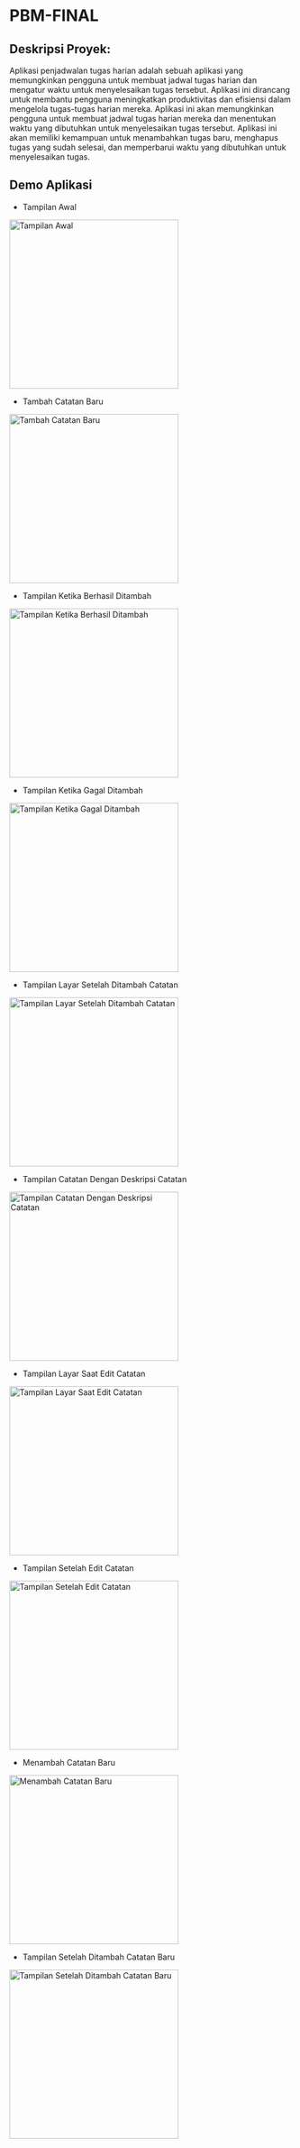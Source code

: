 # PBM-FINAL

## Deskripsi Proyek:

Aplikasi penjadwalan tugas harian adalah sebuah aplikasi yang memungkinkan pengguna untuk membuat jadwal tugas harian dan mengatur waktu untuk menyelesaikan tugas tersebut. Aplikasi ini dirancang untuk membantu pengguna meningkatkan produktivitas dan efisiensi dalam mengelola tugas-tugas harian mereka. Aplikasi ini akan memungkinkan pengguna untuk membuat jadwal tugas harian mereka dan menentukan waktu yang dibutuhkan untuk menyelesaikan tugas tersebut. Aplikasi ini akan memiliki kemampuan untuk menambahkan tugas baru, menghapus tugas yang sudah selesai, dan memperbarui waktu yang dibutuhkan untuk menyelesaikan tugas.

## Demo Aplikasi

* Tampilan Awal

<img src="TampilanAwal.jpg" width="300" alt="Tampilan Awal">

* Tambah Catatan Baru

<img src="TambahNoteBaru.jpg" width="300" alt="Tambah Catatan Baru">

* Tampilan Ketika Berhasil Ditambah

<img src="BerhasilDitambah.jpg" width="300" alt="Tampilan Ketika Berhasil Ditambah">

* Tampilan Ketika Gagal Ditambah

<img src="GagalDitambah.jpg" width="300" alt="Tampilan Ketika Gagal Ditambah">

* Tampilan Layar Setelah Ditambah Catatan

<img src="TampilanSetelahDitambah.jpg" width="300" alt="Tampilan Layar Setelah Ditambah Catatan">

* Tampilan Catatan Dengan Deskripsi Catatan

<img src="TampilanDenganDeskripsi.jpg" width="300" alt="Tampilan Catatan Dengan Deskripsi Catatan">

* Tampilan Layar Saat Edit Catatan

<img src="EditNote.jpg" width="300" alt="Tampilan Layar Saat Edit Catatan">

* Tampilan Setelah Edit Catatan

<img src="TampilanSetelahEdit.jpg" width="300" alt="Tampilan Setelah Edit Catatan">

* Menambah Catatan Baru

<img src="TambahkanNoteBaru2.jpg" width="300" alt="Menambah Catatan Baru">

* Tampilan Setelah Ditambah Catatan Baru

<img src="TampilanSetelahDitambah2.jpg" width="300" alt="Tampilan Setelah Ditambah Catatan Baru">
